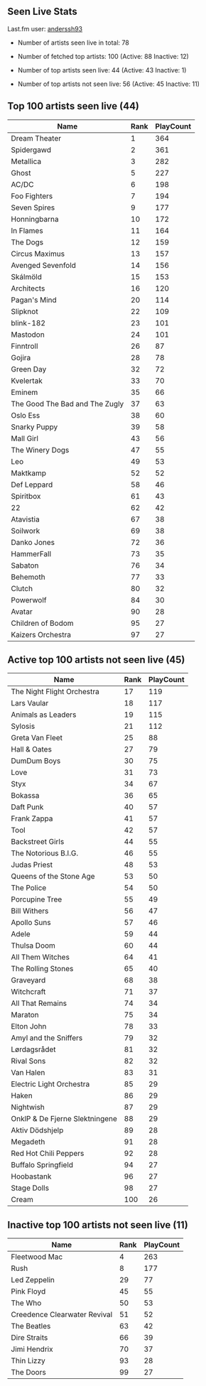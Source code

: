 ## Seen Live Stats

Last.fm user: [anderssh93](https://www.last.fm/user/anderssh93)

- Number of artists seen live in total: 78

- Number of fetched top artists: 100 (Active: 88 Inactive: 12)

- Number of top artists seen live: 44 (Active: 43 Inactive: 1)

- Number of top artists not seen live: 56 (Active: 45 Inactive: 11)

## Top 100 artists seen live (44)

Name                           | Rank | PlayCount
------------------------------ | ---- | ---------
Dream Theater                  | 1    | 364      
Spidergawd                     | 2    | 361      
Metallica                      | 3    | 282      
Ghost                          | 5    | 227      
AC/DC                          | 6    | 198      
Foo Fighters                   | 7    | 194      
Seven Spires                   | 9    | 177      
Honningbarna                   | 10   | 172      
In Flames                      | 11   | 164      
The Dogs                       | 12   | 159      
Circus Maximus                 | 13   | 157      
Avenged Sevenfold              | 14   | 156      
Skálmöld                       | 15   | 153      
Architects                     | 16   | 120      
Pagan's Mind                   | 20   | 114      
Slipknot                       | 22   | 109      
blink-182                      | 23   | 101      
Mastodon                       | 24   | 101      
Finntroll                      | 26   | 87       
Gojira                         | 28   | 78       
Green Day                      | 32   | 72       
Kvelertak                      | 33   | 70       
Eminem                         | 35   | 66       
The Good The Bad and The Zugly | 37   | 63       
Oslo Ess                       | 38   | 60       
Snarky Puppy                   | 39   | 58       
Mall Girl                      | 43   | 56       
The Winery Dogs                | 47   | 55       
Leo                            | 49   | 53       
Maktkamp                       | 52   | 52       
Def Leppard                    | 58   | 46       
Spiritbox                      | 61   | 43       
22                             | 62   | 42       
Atavistia                      | 67   | 38       
Soilwork                       | 69   | 38       
Danko Jones                    | 72   | 36       
HammerFall                     | 73   | 35       
Sabaton                        | 76   | 34       
Behemoth                       | 77   | 33       
Clutch                         | 80   | 32       
Powerwolf                      | 84   | 30       
Avatar                         | 90   | 28       
Children of Bodom              | 95   | 27       
Kaizers Orchestra              | 97   | 27       

## Active top 100 artists not seen live (45)

Name                           | Rank | PlayCount
------------------------------ | ---- | ---------
The Night Flight Orchestra     | 17   | 119      
Lars Vaular                    | 18   | 117      
Animals as Leaders             | 19   | 115      
Sylosis                        | 21   | 112      
Greta Van Fleet                | 25   | 88       
Hall & Oates                   | 27   | 79       
DumDum Boys                    | 30   | 75       
Love                           | 31   | 73       
Styx                           | 34   | 67       
Bokassa                        | 36   | 65       
Daft Punk                      | 40   | 57       
Frank Zappa                    | 41   | 57       
Tool                           | 42   | 57       
Backstreet Girls               | 44   | 55       
The Notorious B.I.G.           | 46   | 55       
Judas Priest                   | 48   | 53       
Queens of the Stone Age        | 53   | 50       
The Police                     | 54   | 50       
Porcupine Tree                 | 55   | 49       
Bill Withers                   | 56   | 47       
Apollo Suns                    | 57   | 46       
Adele                          | 59   | 44       
Thulsa Doom                    | 60   | 44       
All Them Witches               | 64   | 41       
The Rolling Stones             | 65   | 40       
Graveyard                      | 68   | 38       
Witchcraft                     | 71   | 37       
All That Remains               | 74   | 34       
Maraton                        | 75   | 34       
Elton John                     | 78   | 33       
Amyl and the Sniffers          | 79   | 32       
Lørdagsrådet                   | 81   | 32       
Rival Sons                     | 82   | 32       
Van Halen                      | 83   | 31       
Electric Light Orchestra       | 85   | 29       
Haken                          | 86   | 29       
Nightwish                      | 87   | 29       
OnklP & De Fjerne Slektningene | 88   | 29       
Aktiv Dödshjelp                | 89   | 28       
Megadeth                       | 91   | 28       
Red Hot Chili Peppers          | 92   | 28       
Buffalo Springfield            | 94   | 27       
Hoobastank                     | 96   | 27       
Stage Dolls                    | 98   | 27       
Cream                          | 100  | 26       

## Inactive top 100 artists not seen live (11)

Name                         | Rank | PlayCount
---------------------------- | ---- | ---------
Fleetwood Mac                | 4    | 263      
Rush                         | 8    | 177      
Led Zeppelin                 | 29   | 77       
Pink Floyd                   | 45   | 55       
The Who                      | 50   | 53       
Creedence Clearwater Revival | 51   | 52       
The Beatles                  | 63   | 42       
Dire Straits                 | 66   | 39       
Jimi Hendrix                 | 70   | 37       
Thin Lizzy                   | 93   | 28       
The Doors                    | 99   | 27       
